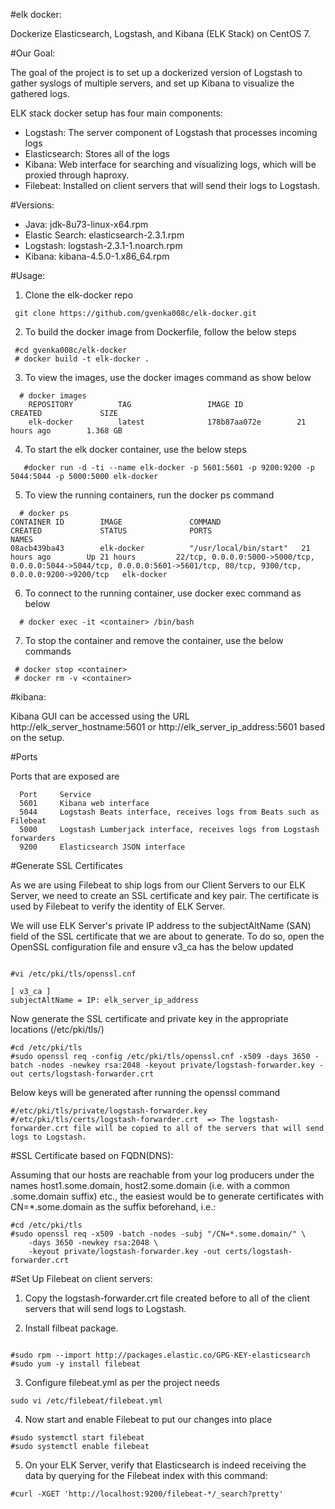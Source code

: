 #elk docker:

Dockerize Elasticsearch, Logstash, and Kibana (ELK Stack) on CentOS 7.


#Our Goal:

The goal of the project is to set up a dockerized version of Logstash to gather syslogs of multiple servers, and set up Kibana to visualize the gathered logs.

 ELK stack docker setup has four main components:

* Logstash: The server component of Logstash that processes incoming logs
* Elasticsearch: Stores all of the logs
* Kibana: Web interface for searching and visualizing logs, which will be proxied through haproxy.
* Filebeat: Installed on client servers that will send their logs to Logstash.



#Versions:

* Java: jdk-8u73-linux-x64.rpm
* Elastic Search: elasticsearch-2.3.1.rpm
* Logstash: logstash-2.3.1-1.noarch.rpm
* Kibana: kibana-4.5.0-1.x86_64.rpm

#Usage:

1) Clone the elk-docker repo
   
```
 git clone https://github.com/gvenka008c/elk-docker.git
```

2) To build the docker image from Dockerfile, follow the below steps

```
 #cd gvenka008c/elk-docker
 # docker build -t elk-docker .
```

3) To view the images, use the docker images command as show below

```
  # docker images
    REPOSITORY          TAG                 IMAGE ID            CREATED             SIZE
    elk-docker          latest              178b87aa072e        21 hours ago        1.368 GB
```

4) To start the elk docker container, use the below steps

```
   #docker run -d -ti --name elk-docker -p 5601:5601 -p 9200:9200 -p 5044:5044 -p 5000:5000 elk-docker
```

5) To view the running containers, run the docker ps command

``` 
  # docker ps
CONTAINER ID        IMAGE               COMMAND                  CREATED             STATUS              PORTS                                                                                                                      NAMES
08acb439ba43        elk-docker          "/usr/local/bin/start"   21 hours ago        Up 21 hours         22/tcp, 0.0.0.0:5000->5000/tcp, 0.0.0.0:5044->5044/tcp, 0.0.0.0:5601->5601/tcp, 80/tcp, 9300/tcp, 0.0.0.0:9200->9200/tcp   elk-docker
```

6) To connect to the running container, use docker exec command as below

```
  # docker exec -it <container> /bin/bash
```

7) To stop the container and remove the container, use the below commands

```
 # docker stop <container>
 # docker rm -v <container>
```

#kibana:

Kibana GUI can be accessed using the URL http://elk_server_hostname:5601 or http://elk_server_ip_address:5601 based on the setup.

#Ports

Ports that are exposed are

```
  Port     Service
  5601     Kibana web interface
  5044     Logstash Beats interface, receives logs from Beats such as Filebeat
  5000     Logstash Lumberjack interface, receives logs from Logstash forwarders
  9200     Elasticsearch JSON interface
```


#Generate SSL Certificates

As we are using Filebeat to ship logs from our Client Servers to our ELK Server, we need to create an SSL certificate and key pair. The certificate is used by Filebeat to verify the identity of ELK Server. 

 We will use ELK Server's private IP address to the subjectAltName (SAN) field of the SSL certificate that we are about to generate. To do so, open the OpenSSL configuration file and ensure v3_ca has the below updated

```

#vi /etc/pki/tls/openssl.cnf

[ v3_ca ]
subjectAltName = IP: elk_server_ip_address

```

Now generate the SSL certificate and private key in the appropriate locations (/etc/pki/tls/)

```
#cd /etc/pki/tls
#sudo openssl req -config /etc/pki/tls/openssl.cnf -x509 -days 3650 -batch -nodes -newkey rsa:2048 -keyout private/logstash-forwarder.key -out certs/logstash-forwarder.crt

```

Below keys will be generated after running the openssl command

```
#/etc/pki/tls/private/logstash-forwarder.key
#/etc/pki/tls/certs/logstash-forwarder.crt  => The logstash-forwarder.crt file will be copied to all of the servers that will send logs to Logstash.

```

#SSL Certificate based on FQDN(DNS):

Assuming that our hosts are reachable from your log producers under the names host1.some.domain, host2.some.domain (i.e. with a common .some.domain suffix) etc., the easiest would be to generate certificates with CN=*.some.domain as the suffix beforehand, i.e.:

```
#cd /etc/pki/tls
#sudo openssl req -x509 -batch -nodes -subj "/CN=*.some.domain/" \
    -days 3650 -newkey rsa:2048 \
    -keyout private/logstash-forwarder.key -out certs/logstash-forwarder.crt
```

#Set Up Filebeat on client servers:

1) Copy the logstash-forwarder.crt file created before to all of the client servers that will send logs to Logstash.

2) Install filbeat package.

```

#sudo rpm --import http://packages.elastic.co/GPG-KEY-elasticsearch
#sudo yum -y install filebeat
```

3) Configure filebeat.yml as per the project needs

```
sudo vi /etc/filebeat/filebeat.yml

```



4) Now start and enable Filebeat to put our changes into place

```
#sudo systemctl start filebeat
#sudo systemctl enable filebeat

```

5) On your ELK Server, verify that Elasticsearch is indeed receiving the data by querying for the Filebeat index with this command:

```
#curl -XGET 'http://localhost:9200/filebeat-*/_search?pretty'

```

